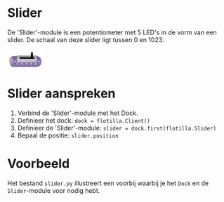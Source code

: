 # Slider
De 'Slider'-module is een potentiometer met 5 LED's in de vorm van een slider. De schaal van deze slider ligt tussen 0 en 1023.

![slider](/rpi-flotilla/assets/slider.png)

# Slider aanspreken
1. Verbind de 'Slider'-module met het Dock.
2. Definieer het dock: `dock = flotilla.Client()`
3. Definieer de 'Slider'-module: `slider = dock.first(flotilla.Slider)`
4. Bepaal de positie: `slider.position`

# Voorbeeld
Het bestand `slider.py` illustreert een voorbij waarbij je het `Dock` en de `Slider`-module voor nodig hebt.